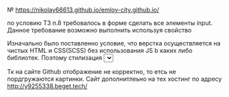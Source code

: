 № https://nikolay66613.github.io/emloy-city.github.io/

по условию ТЗ п.8 требовалось в форме сделать все элементы input.
Данное требование возможно выполнить используя свойство <datalist>, которое некоректно работает в браузере Safari.
Поэтому данное требование не выполнено.

Изначально было поставленно условие, что верстка осуществляется на чистых HTML и CSS(SCSS) без использования JS b каких либо библиотек.
Поэтому стилизация <select> в форме не выполнялось.
ИСпользование JS для создания мобильного меню применено вынужденно.


Тк на сайте Github отображение не корректно, то етсь не пордгружаются картинки. Сайт дополнитлеьно на тех хостинг по адресу http://y9255338.beget.tech/
